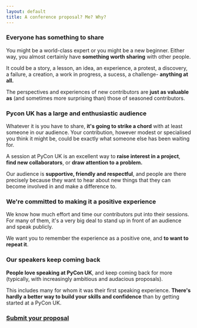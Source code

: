 ```yaml
---
layout: default
title: A conference proposal? Me? Why?
---
```


<style>
  .box_cfp figure {
    float: right;
    max-width: 250px;
    margin-left: 1em;
    margin-bottom: 1em;
  }

  .box_cfp h3 {
    margin-top: 0;
    margin-bottom: 0.5em;
  }

  .box_cfp p:nth-child(3) {
    margin-top: 0.5em;
  }

  h2 {
    margin-top: 3em;
  }
</style>

<div class="box box_yellow">
  <h3>Everyone has something to share</h3>
  <p>You might be a world-class expert or you might be a new beginner. Either way, you almost certainly have <strong>something worth sharing</strong> with other people.</p>
  <p>It could be a story, a lesson, an idea, an experience, a protest, a discovery, a failure, a creation, a work in progress, a sucess, a challenge- <strong>anything at all.</strong></p>
  <p>The perspectives and experiences of new contributors are <strong>just as valuable as</strong> (and sometimes more surprising than) those of seasoned contributors.</p>
</div>

<div class="box box_blue">
  <h3>Pycon UK has a large and enthusiastic audience</h3>
  <p>Whatever it is you have to share, <strong>it's going to strike a chord</strong> with at least someone in our audience. Your contribution, however modest or specialised you think it might be, could be exactly what someone else has been waiting for.</p>
  <p>A session at PyCon UK is an excellent way to <strong>raise interest in a project</strong>, <strong>find new collaborators</strong>, or <strong>draw attention to a problem.</strong></p>
  <p>Our audience is <strong>supportive, friendly and respectful</strong>, and people are there precisely because they want to hear about new things that they can become involved in and make a difference to.</p>
</div>

<div class="box box_red">
  <h3>We're committed to making it a positive experience</h3>
  <p>We know how much effort and time our contributors put into their sessions. For many of them, it's a very big deal to stand up in front of an audience and speak publicly.</p>
  <p>We want you to remember the experience as a positive one, and <strong>to want to repeat it</strong>.</p>
</div>

<div class="box box_yellow">
  <h3>Our speakers keep coming back</h3>
  <p><strong>People love speaking at PyCon UK</strong>, and keep coming back for more (typically, with increasingly ambitious and audacious proposals).</p>
  <p>This includes many for whom it was their first speaking experience. <strong>There's hardly a better way to build your skills and confidence</strong> than by getting started at a PyCon UK.</p>
</div>

<div class="box box_red">
  <a href="/call-for-proposals/"><h3>Submit your proposal</h3></a>
</div>
